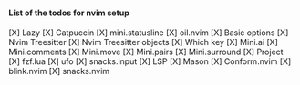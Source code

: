 #### List of the todos for nvim setup

[X] Lazy
[X] Catpuccin
[X] mini.statusline
[X] oil.nvim
[X] Basic options
[X] Nvim Treesitter
[X] Nvim Treesitter objects
[X] Which key
[X] Mini.ai
[X] Mini.comments
[X] Mini.move
[X] Mini.pairs
[X] Mini.surround
[X] Project
[X] fzf.lua
[X] ufo
[X] snacks.input
[X] LSP
[X] Mason
[X] Conform.nvim
[X] blink.nvim
[X] snacks.nvim
